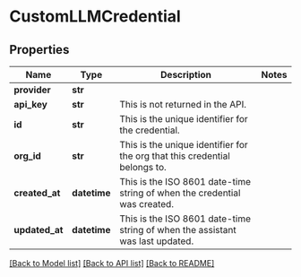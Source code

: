 # CustomLLMCredential

## Properties
Name | Type | Description | Notes
------------ | ------------- | ------------- | -------------
**provider** | **str** |  | 
**api_key** | **str** | This is not returned in the API. | 
**id** | **str** | This is the unique identifier for the credential. | 
**org_id** | **str** | This is the unique identifier for the org that this credential belongs to. | 
**created_at** | **datetime** | This is the ISO 8601 date-time string of when the credential was created. | 
**updated_at** | **datetime** | This is the ISO 8601 date-time string of when the assistant was last updated. | 

[[Back to Model list]](../README.md#documentation-for-models) [[Back to API list]](../README.md#documentation-for-api-endpoints) [[Back to README]](../README.md)


